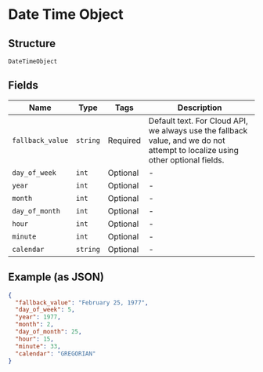 
# Date Time Object

## Structure

`DateTimeObject`

## Fields

| Name | Type | Tags | Description |
|  --- | --- | --- | --- |
| `fallback_value` | `string` | Required | Default text. For Cloud API, we always use the fallback value, and we do not attempt to localize using other optional fields. |
| `day_of_week` | `int` | Optional | - |
| `year` | `int` | Optional | - |
| `month` | `int` | Optional | - |
| `day_of_month` | `int` | Optional | - |
| `hour` | `int` | Optional | - |
| `minute` | `int` | Optional | - |
| `calendar` | `string` | Optional | - |

## Example (as JSON)

```json
{
  "fallback_value": "February 25, 1977",
  "day_of_week": 5,
  "year": 1977,
  "month": 2,
  "day_of_month": 25,
  "hour": 15,
  "minute": 33,
  "calendar": "GREGORIAN"
}
```

